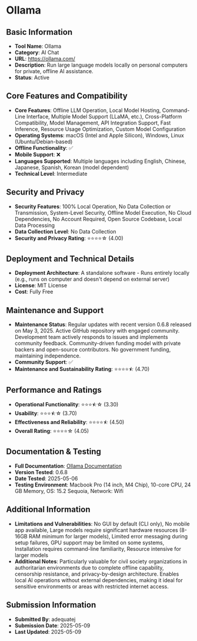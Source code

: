 # Ollama

## Basic Information
- **Tool Name**: Ollama
- **Category**: AI Chat
- **URL**: https://ollama.com/
- **Description**: Run large language models locally on personal computers for private, offline AI assistance.
- **Status**: Active

## Core Features and Compatibility
- **Core Features**: Offline LLM Operation, Local Model Hosting, Command-Line Interface, Multiple Model Support (LLaMA, etc.), Cross-Platform Compatibility, Model Management, API Integration Support, Fast Inference, Resource Usage Optimization, Custom Model Configuration
- **Operating Systems**: macOS (Intel and Apple Silicon), Windows, Linux (Ubuntu/Debian-based)
- **Offline Functionality**: ✅
- **Mobile Support**: ❌
- **Languages Supported**: Multiple languages including English, Chinese, Japanese, Spanish, Korean (model dependent)
- **Technical Level**: Intermediate

## Security and Privacy
- **Security Features**: 100% Local Operation, No Data Collection or Transmission, System-Level Security, Offline Model Execution, No Cloud Dependencies, No Account Required, Open Source Codebase, Local Data Processing
- **Data Collection Level**: No Data Collection
- **Security and Privacy Rating**: ⭐⭐⭐⭐☆ (4.00)

## Deployment and Technical Details
- **Deployment Architecture**: A standalone software - Runs entirely locally (e.g., runs on computer and doesn't depend on external server)
- **License**: MIT License
- **Cost**: Fully Free

## Maintenance and Support
- **Maintenance Status**: Regular updates with recent version 0.6.8 released on May 3, 2025. Active GitHub repository with engaged community. Development team actively responds to issues and implements community feedback. Community-driven funding model with private backers and open-source contributors. No government funding, maintaining independence.
- **Community Support**: ✅
- **Maintenance and Sustainability Rating**: ⭐⭐⭐⭐⯪ (4.70)

## Performance and Ratings
- **Operational Functionality**: ⭐⭐⭐⯪☆ (3.30)
- **Usability**: ⭐⭐⭐⯪☆ (3.70)
- **Effectiveness and Reliability**: ⭐⭐⭐⭐⯪ (4.50)
- **Overall Rating**: ⭐⭐⭐⭐☆ (4.05)

## Documentation & Testing
- **Full Documentation**: [Ollama Documentation](https://github.com/user-attachments/files/20054085/ollama.pdf)
- **Version Tested**: 0.6.8
- **Date Tested**: 2025-05-06
- **Testing Environment**: Macbook Pro (14 inch, M4 Chip), 10-core CPU, 24 GB Memory, OS: 15.2 Sequoia, Network: Wifi

## Additional Information
- **Limitations and Vulnerabilities**: No GUI by default (CLI only), No mobile app available, Large models require significant hardware resources (8-16GB RAM minimum for larger models), Limited error messaging during setup failures, GPU support may be limited on some systems, Installation requires command-line familiarity, Resource intensive for larger models
- **Additional Notes**: Particularly valuable for civil society organizations in authoritarian environments due to complete offline capability, censorship resistance, and privacy-by-design architecture. Enables local AI operations without external dependencies, making it ideal for sensitive environments or areas with restricted internet access.

## Submission Information
- **Submitted By**: adequatej
- **Submission Date**: 2025-05-09
- **Last Updated**: 2025-05-09

